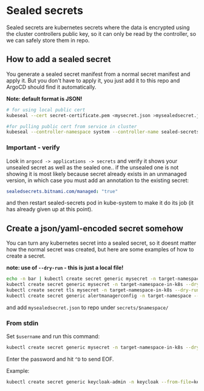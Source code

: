 # Sealed secrets

Sealed secrets are kubernetes secrets where the data is encrypted using the cluster controllers public key, so it can
only be read by the controller, so we can safely store them in repo.

## How to add a sealed secret

You generate a sealed secret manifest from a normal secret manifest and apply it. But you don't have to apply it, you
just add it to this repo and ArgoCD should find it automatically.

**Note: default format is JSON!**

```sh
# for using local public cert
kubeseal --cert secret-certificate.pem <mysecret.json >mysealedsecret.json

#for pulling public cert from service in cluster
kubeseal --controller-namespace system --controller-name sealed-secrets < mysecret.json > mysealedsecret.json
```

### Important - verify

Look in `argocd -> applications -> secrets` and verify it shows your unsealed secret as well as the sealed one.. if the
unsealed one is not showing it is most likely because secret already exists in an unmanaged version, in which case you
must add an annotation to the existing secret:

```yaml
sealedsecrets.bitnami.com/managed: "true"
```

and then restart sealed-secrets pod in kube-system to make it do its job (it has already given up at this point).

## Create a json/yaml-encoded secret somehow

You can turn any kubernetes secret into a sealed secret, so it doesnt matter how the normal secret was created, but here
are some examples of how to create a secret.

**note: use of `--dry-run` - this is just a local file!**

```sh
echo -n bar | kubectl create secret generic mysecret -n target-namespace-in-k8s --dry-run=client --from-file=foo=/dev/stdin -o json >mysecret.json
kubectl create secret generic mysecret -n target-namespace-in-k8s --dry-run=client --from-literal=username=mydevuser -o json >mysecret.json
kubectl create secret tls mysecret -n target-namespace-in-k8s --dry-run=client --key="tls.key" --cert="tls.crt" -o json >mysecret.json
kubectl create secret generic alertmanagerconfig -n target-namespace --from-file=./alertmanager.yml --dry-run=client -o json >mysecret.json
```

and add `mysealedsecret.json` to repo under `secrets/$namespace/`

### From stdin

Set `$username` and run this command:

```sh
kubectl create secret generic mysecret -n target-namespace-in-k8s --dry-run=client --from-file="${username}"=/dev/stdin -o json > mysecret.json
```

Enter the password and hit `^D` to send EOF.

Example:

```sh
kubectl create secret generic keycloak-admin -n keycloak --from-file=keycloak-admin=/dev/stdin -o json > secrets/keycloak/keycloak-secret.json
```
